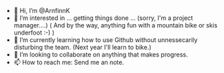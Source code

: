 - 👋 Hi, I’m @ArnfinnK
- 👀 I’m interested in ... getting things done ... (sorry, I'm a project manager....)
( And by the way, anything fun with a mountain bike or skis underfoot :-) )
- 🌱 I’m currently learning how to use Github without unnessecarily disturbing the team.
(Next year I'll learn to bike.)
- 💞️ I’m looking to collaborate on anything that makes progress.
- 📫 How to reach me: Send me an note.

<!---
ArnfinnK/ArnfinnK is a ✨ special ✨ repository because its `README.md` (this file) appears on your GitHub profile.
You can click the Preview link to take a look at your changes.
--->
